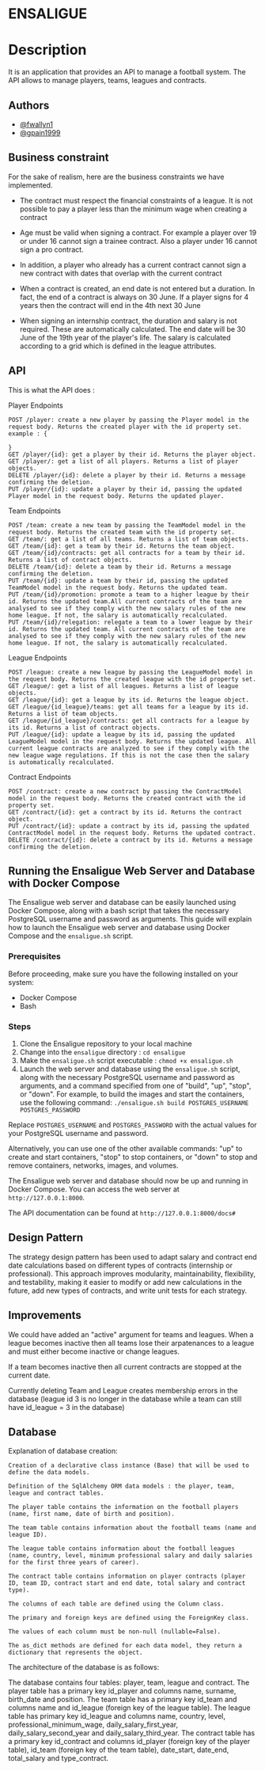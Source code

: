 
# ENSALIGUE

# Description

It is an application that provides an API to manage a football system. The API allows to manage players, teams, leagues and contracts.




## Authors

- [@fwallyn1](https://www.github.com/fwallyn1)
- [@gpain1999](https://www.github.com/gpain1999)





## Business constraint

For the sake of realism, here are the business constraints we have implemented.

- The contract must respect the financial constraints of a league. It is not possible to pay a player less than the minimum wage when creating a contract 

- Age must be valid when signing a contract. For example a player over 19 or under 16 cannot sign a trainee contract. Also a player under 16 cannot sign a pro contract.

- In addition, a player who already has a current contract cannot sign a new contract with dates that overlap with the current contract

- When a contract is created, an end date is not entered but a duration. In fact, the end of a contract is always on 30 June. If a player signs for 4 years then the contract will end in the 4th next 30 June

- When signing an internship contract, the duration and salary is not required. These are automatically calculated. The end date will be 30 June of the 19th year of the player's life. The salary is calculated according to a grid which is defined in the league attributes.
## API

This is what the API does :

Player Endpoints

    POST /player: create a new player by passing the Player model in the request body. Returns the created player with the id property set.
    example : {

    }
    GET /player/{id}: get a player by their id. Returns the player object.
    GET /player/: get a list of all players. Returns a list of player objects.
    DELETE /player/{id}: delete a player by their id. Returns a message confirming the deletion.
    PUT /player/{id}: update a player by their id, passing the updated Player model in the request body. Returns the updated player.

Team Endpoints

    POST /team: create a new team by passing the TeamModel model in the request body. Returns the created team with the id property set.
    GET /team/: get a list of all teams. Returns a list of team objects.
    GET /team/{id}: get a team by their id. Returns the team object.
    GET /team/{id}/contracts: get all contracts for a team by their id. Returns a list of contract objects.
    DELETE /team/{id}: delete a team by their id. Returns a message confirming the deletion.
    PUT /team/{id}: update a team by their id, passing the updated TeamModel model in the request body. Returns the updated team.
    PUT /team/{id}/promotion: promote a team to a higher league by their id. Returns the updated team.All current contracts of the team are analysed to see if they comply with the new salary rules of the new home league. If not, the salary is automatically recalculated.
    PUT /team/{id}/relegation: relegate a team to a lower league by their id. Returns the updated team. All current contracts of the team are analysed to see if they comply with the new salary rules of the new home league. If not, the salary is automatically recalculated.

League Endpoints

    POST /league: create a new league by passing the LeagueModel model in the request body. Returns the created league with the id property set.
    GET /league/: get a list of all leagues. Returns a list of league objects.
    GET /league/{id}: get a league by its id. Returns the league object.
    GET /league/{id_league}/teams: get all teams for a league by its id. Returns a list of team objects.
    GET /league/{id_league}/contracts: get all contracts for a league by its id. Returns a list of contract objects.
    PUT /league/{id}: update a league by its id, passing the updated LeagueModel model in the request body. Returns the updated league. All current league contracts are analyzed to see if they comply with the new league wage regulations. If this is not the case then the salary is automatically recalculated. 

Contract Endpoints

    POST /contract: create a new contract by passing the ContractModel model in the request body. Returns the created contract with the id property set.
    GET /contract/{id}: get a contract by its id. Returns the contract object.
    PUT /contract/{id}: update a contract by its id, passing the updated ContractModel model in the request body. Returns the updated contract.
    DELETE /contract/{id}: delete a contract by its id. Returns a message confirming the deletion.

## Running the Ensaligue Web Server and Database with Docker Compose

The Ensaligue web server and database can be easily launched using Docker Compose, along with a bash script that takes the necessary PostgreSQL username and password as arguments. This guide will explain how to launch the Ensaligue web server and database using Docker Compose and the `ensaligue.sh` script.

### Prerequisites

Before proceeding, make sure you have the following installed on your system:

- Docker Compose
- Bash

### Steps

1. Clone the Ensaligue repository to your local machine
2. Change into the `ensaligue` directory : `cd ensaligue`
3. Make the `ensaligue.sh` script executable : `chmod +x ensaligue.sh`
4. Launch the web server and database using the `ensaligue.sh` script, along with the necessary PostgreSQL username and password as arguments, and a command specified from one of "build", "up", "stop", or "down". For example, to build the images and start the containers, use the following command: `./ensaligue.sh build POSTGRES_USERNAME POSTGRES_PASSWORD `

Replace `POSTGRES_USERNAME` and `POSTGRES_PASSWORD` with the actual values for your PostgreSQL username and password.

Alternatively, you can use one of the other available commands: "up" to create and start containers, "stop" to stop containers, or "down" to stop and remove containers, networks, images, and volumes.

The Ensaligue web server and database should now be up and running in Docker Compose. You can access the web server at `http://127.0.0.1:8000`.

The API documentation can be found at `http://127.0.0.1:8000/docs#`

## Design Pattern
The strategy design pattern has been used to adapt salary and contract end date calculations based on different types of contracts (internship or professional). This approach improves modularity, maintainability, flexibility, and testability, making it easier to modify or add new calculations in the future, add new types of contracts, and write unit tests for each strategy.

## Improvements

We could have added an "active" argument for teams and leagues. When a league becomes inactive then all teams lose their arpatenances to a league and must either become inactive or change leagues.

If a team becomes inactive then all current contracts are stopped at the current date. 

Currently deleting Team and League creates membership errors in the database (league id 3 is no longer in the database while a team can still have id_league = 3 in the database)


## Database

Explanation of database creation:

    Creation of a declarative class instance (Base) that will be used to define the data models.

    Definition of the SqlAlchemy ORM data models : the player, team, league and contract tables.

    The player table contains the information on the football players (name, first name, date of birth and position).

    The team table contains information about the football teams (name and league ID).

    The league table contains information about the football leagues (name, country, level, minimum professional salary and daily salaries for the first three years of career).

    The contract table contains information on player contracts (player ID, team ID, contract start and end date, total salary and contract type).

    The columns of each table are defined using the Column class.

    The primary and foreign keys are defined using the ForeignKey class.

    The values of each column must be non-null (nullable=False).

    The as_dict methods are defined for each data model, they return a dictionary that represents the object.

The architecture of the database is as follows:

The database contains four tables: player, team, league and contract. The player table has a primary key id_player and columns name, surname, birth_date and position. The team table has a primary key id_team and columns name and id_league (foreign key of the league table). The league table has primary key id_league and columns name, country, level, professional_minimum_wage, daily_salary_first_year, daily_salary_second_year and daily_salary_third_year. The contract table has a primary key id_contract and columns id_player (foreign key of the player table), id_team (foreign key of the team table), date_start, date_end, total_salary and type_contract.


